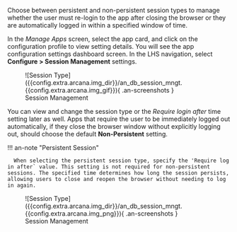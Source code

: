 Choose between persistent and non-persistent session types to manage whether the user must re-login to the app after closing the browser or they are automatically logged in within a specified window of time.

In the *Manage Apps* screen, select the app card, and click on the configuration profile to view setting details. You will see the app configuration settings dashboard screen. In the LHS navigation, select **Configure > Session Management** settings. 

<figure markdown="span">
  ![Session Type]({{config.extra.arcana.img_dir}}/an_db_session_mngt.{{config.extra.arcana.img_gif}}){ .an-screenshots }
  <figcaption>Session Management</figcaption>
</figure>

You can view and change the session type or the *Require login after* time setting later as well. Apps that require the user to be immediately logged out automatically, if they close the browser window without explicitly logging out, should choose the default **Non-Persistent** setting.

!!! an-note "Persistent Session"

      When selecting the persistent session type, specify the 'Require log in after` value. This setting is not required for non-persistent sessions. The specified time determines how long the session persists, allowing users to close and reopen the browser without needing to log in again.

<figure markdown="span">
  ![Session Type]({{config.extra.arcana.img_dir}}/an_db_session_mngt.{{config.extra.arcana.img_png}}){ .an-screenshots }
  <figcaption>Session Management</figcaption>
</figure>